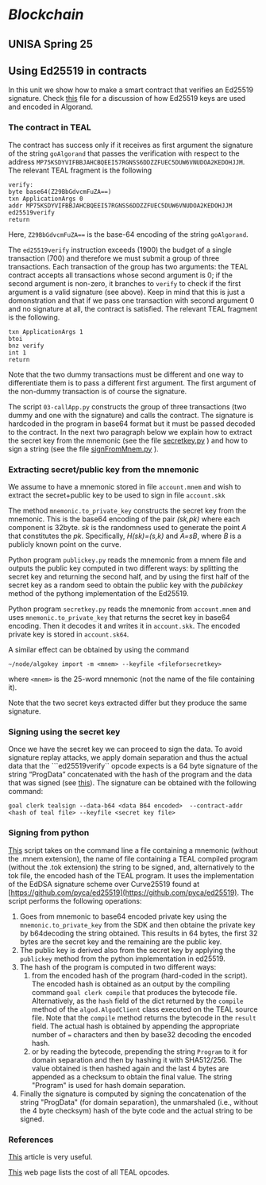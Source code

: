 # *Blockchain*
## UNISA Spring 25 ##

## Using Ed25519 in contracts

In this unit we show how to make a smart contract that verifies an
Ed25519 signature. 
Check [this](./ExploringKeys.md) file for a discussion of how Ed25519 keys are used and encoded in Algorand.

### The contract in TEAL
The contract has success only if it receives as first argument the signature of the string `goAlgorand` that passes the verification with respect to the address `MP75KSDYVIFBBJAHCBQEEI57RGNSS6DDZZFUEC5DUW6VNUDOA2KEDOHJJM`.
The relevant TEAL fragment is the following

```
verify:
byte base64(Z29BbGdvcmFuZA==)
txn ApplicationArgs 0
addr MP75KSDYVIFBBJAHCBQEEI57RGNSS6DDZZFUEC5DUW6VNUDOA2KEDOHJJM
ed25519verify
return
```
Here, `Z29BbGdvcmFuZA==` is the base-64 encoding of the string `goAlgorand`.

The `ed25519verify` instruction exceeds (1900) the budget of a single transaction (700) and therefore we must submit a group of three transactions. Each transaction of the group has two arguments: the TEAL contract accepts all transactions whose second argument is 0; 
if the second argument is non-zero, it branches to `verify`  to check if the first argument is a valid signature (see above). Keep in mind that this is just a domonstration and that if we pass one transaction with second argument 0 and no signature at all, the contract is satisfied. 
The relevant TEAL fragment is the following.
```
txn ApplicationArgs 1
btoi
bnz verify
int 1
return 
```
Note that the two dummy transactions must be different and one way to differentiate them is to pass a different first argument. The first argument of the non-dummy transaction is of course the signature.

The script `03-callApp.py` constructs the group of three transactions (two dummy and one with the signature) and calls the contract. The signature is hardcoded in the program in base64 format but it must be passed decoded to the contract. 
In the next two paragraph below we explain how to extract the secret key from the mnemonic (see the file [secretkey.py](./secretkey.py) ) and how to sign a string (see the file [signFromMnem.py](signFromMnem.py) ).


### Extracting secret/public key from the mnemonic
We assume to have a mnemonic stored in file ```account.mnem``` and
wish to extract the secret+public key to be used to sign in file ```account.skk```

The method ```mnemonic.to_private_key``` constructs the secret key from the mnemonic.
This is the base64 encoding of the pair *(sk,pk)* where each component is 32byte.
*sk* is the randomness used to generate the point *A* that constitutes the *pk*.
Specifically, *H(sk)=(s,k)* and *A=sB*, where *B* is a publicly known point on the curve.

Python program ```publickey.py``` reads the mnemonic from a mnem file and outputs the public key
computed in two different ways: by splitting the secret key and returning the second half, 
and by using the first half of the secret key as a random seed to obtain the public key with
the *publickey* method of the pythong implementation of the Ed25519.

Python program ```secretkey.py``` reads the mnemonic from 
```account.mnem``` and uses ```mnemonic.to_private_key``` that returns
the secret key in base64 encoding.  Then it decodes it and writes it in
```account.skk```. The encoded private key is stored in ```account.sk64```.

A similar effect can be obtained by using the command

```~/node/algokey import -m <mnem> --keyfile <fileforsecretkey>```

where ```<mnem>``` is the 25-word mnemonic (not the name of the file containing it).

Note that the two secret keys extracted differ but they produce the same signature.
<Discussion to be added>


### Signing using the secret key
Once we have the secret key we can proceed to sign the data.
To avoid signature replay attacks, we apply domain separation and thus the actual data that the ```ed25519verify`` opcode expects is 
a 64 byte signature of the string “ProgData” concatenated with the hash of the program and the data that was signed (see [this](https://developer.algorand.org/articles/verify-signatures-and-signed-data-within-algorand-smart-contracts/)). 
The signature can be obtained with the following command:

```goal clerk tealsign --data-b64 <data B64 encoded>  --contract-addr <hash of teal file> --keyfile <secret key file>```

### Signing from python
[This](./signFromMnem.py) script takes on the command line a file containing a mnemonic (without the .mnem extension), the name of file containing a TEAL compiled program (without the .tok extension) the string to be signed, and, alternatively to the tok file, the encoded hash of the TEAL program.
It uses the implementation of the EdDSA signature scheme over Curve25519 found at [https://github.com/pyca/ed25519](https://github.com/pyca/ed25519).
The script performs the following operations:

1. Goes from mnemonic to base64 encoded private key using the ```mnemonic.to_private_key``` from the SDK and then obtaine the private key by b64decoding the string obtained. This results in 64 bytes, the first 32 bytes are the secret key and the remaining are the public key.
2. The public key is derived also from the secret key by applying the ```publickey``` method from the python implementation in ed25519.
3. The hash of the program is computed in two different ways: 
    1. from the encoded hash of the program (hard-coded in the script). 
The encoded hash is obtained as an output by the compiling command ```goal clerk compile``` that produces the bytecode file.  Alternatively, as the ```hash``` field of the dict returned by the ```compile``` method of the  ```algod.AlgodClient``` class executed on the TEAL source file.  Note that the ```compile``` method returns the bytecode in the ```result``` field.  The actual hash is obtained by appending the appropriate number of `=` characters and then by base32 decoding the encoded hash.
    2. or by reading the bytecode, prepending the string ```Program``` to it for domain separation and then by hashing it with SHA512/256. The value obtained is then hashed again and the last 4 bytes are appended as a checksum
to obtain the final value.
The string "Program" is used for hash domain separation.
4. Finally the signature is computed by signing the concatenation of the string "ProgData" (for domain separation), the unmarshaled (i.e., without the 4 byte checksym) hash of the byte code and the actual string to be signed.

### References
[This](https://developer.algorand.org/articles/verify-signatures-and-signed-data-within-algorand-smart-contracts/) article is very useful.

[This](https://developer.algorand.org/docs/get-details/dapps/avm/teal/opcodes/v10/) web page lists the cost of all TEAL opcodes.
